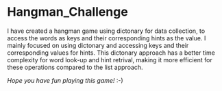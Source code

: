 # Hangman_Challenge
I have created a hangman game using dictonary for data collection, to access the words as keys and their corresponding hints as the value. 
I mainly focused on using dictonary and accessing keys and their corresponding values for hints.
This dictonary approach has a better time complexity for word look-up and hint retrival, making it more efficient for these operations compared to the list approach.

*Hope you have fun playing this game!* :-)
